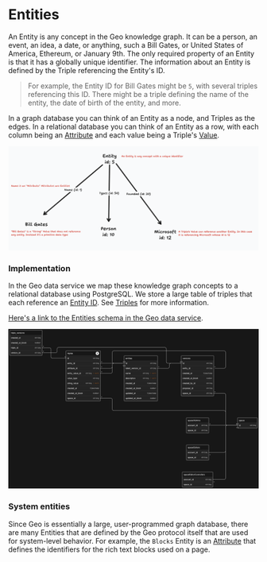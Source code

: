 # Entities

An Entity is any concept in the Geo knowledge graph. It can be a person, an event, an idea, a date, or anything, such a Bill Gates, or United States of America, Ethereum, or January 9th. The only required property of an Entity is that it has a globally unique identifier. The information about an Entity is defined by the Triple referencing the Entity's ID.

> For example, the Entity ID for Bill Gates might be `5`, with several triples referencing this ID. There might be a triple defining the name of the entity, the date of birth of the entity, and more.

In a graph database you can think of an Entity as a node, and Triples as the edges. In a relational database you can think of an Entity as a row, with each column being an [Attribute](03-attributes.md) and each value being a Triple's [Value](04-values.md).

![Image depicting the graph-like nature of an entity and its triples](images/entity.png)

### Implementation

In the Geo data service we map these knowledge graph concepts to a relational database using PostgreSQL. We store a large table of triples that each reference an [Entity ID](https://github.com/geobrowser/geogenesis/blob/bf51df1309f412de957942e0405400163f92878e/packages/substream/src/sql/initPublic.sql#L114). See [Triples](02-triples.md) for more information.

[Here's a link to the Entities schema in the Geo data service](https://github.com/geobrowser/geogenesis/blob/bf51df1309f412de957942e0405400163f92878e/packages/substream/src/sql/initPublic.sql#L21).

![Diagram depicting the Geo data model](images/data-model.png)

### System entities

Since Geo is essentially a large, user-programmed graph database, there are many Entities that are defined by the Geo protocol itself that are used for system-level behavior. For example, the `Blocks` Entity is an [Attribute](03-attributes.md) that defines the identifiers for the rich text blocks used on a page.
